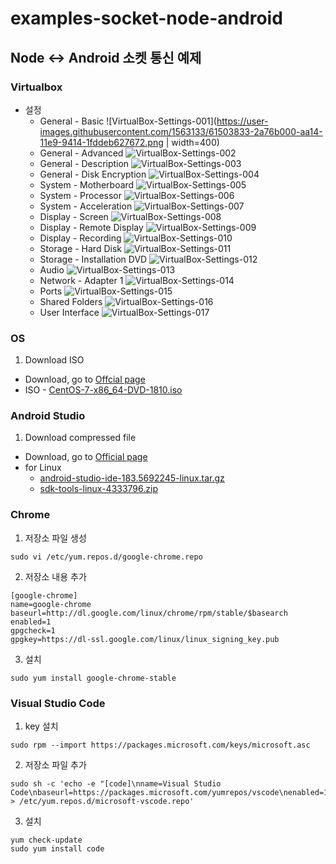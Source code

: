 # examples-socket-node-android

## Node ↔ Android 소켓 통신 예제

### Virtualbox
  * 설정
      - General - Basic
![VirtualBox-Settings-001](https://user-images.githubusercontent.com/1563133/61503833-2a76b000-aa14-11e9-9414-1fddeb627672.png | width=400)
      - General - Advanced
![VirtualBox-Settings-002](https://user-images.githubusercontent.com/1563133/61503834-2a76b000-aa14-11e9-8764-ee06881240bd.png)
      - General - Description
![VirtualBox-Settings-003](https://user-images.githubusercontent.com/1563133/61503835-2a76b000-aa14-11e9-8294-a4caf97729e1.png)
      - General - Disk Encryption
![VirtualBox-Settings-004](https://user-images.githubusercontent.com/1563133/61503836-2b0f4680-aa14-11e9-997d-e8be29b5b227.png)
      - System - Motherboard
![VirtualBox-Settings-005](https://user-images.githubusercontent.com/1563133/61503837-2b0f4680-aa14-11e9-8904-b7f32e53fdaf.png)
      - System - Processor
![VirtualBox-Settings-006](https://user-images.githubusercontent.com/1563133/61503838-2b0f4680-aa14-11e9-8014-2090632d5ba1.png)
      - System - Acceleration
![VirtualBox-Settings-007](https://user-images.githubusercontent.com/1563133/61503839-2ba7dd00-aa14-11e9-8e63-08af6e5c6397.png)
      - Display - Screen
![VirtualBox-Settings-008](https://user-images.githubusercontent.com/1563133/61503840-2ba7dd00-aa14-11e9-9074-779f0bf28200.png)
      - Display - Remote Display
![VirtualBox-Settings-009](https://user-images.githubusercontent.com/1563133/61503841-2ba7dd00-aa14-11e9-8e2f-a1b89402a301.png)
      - Display - Recording
![VirtualBox-Settings-010](https://user-images.githubusercontent.com/1563133/61503843-2ba7dd00-aa14-11e9-9102-858c8c17e063.png)
      - Storage - Hard Disk
![VirtualBox-Settings-011](https://user-images.githubusercontent.com/1563133/61503844-2c407380-aa14-11e9-8ff2-ea625de8a898.png)
      - Storage - Installation DVD
![VirtualBox-Settings-012](https://user-images.githubusercontent.com/1563133/61503845-2c407380-aa14-11e9-96f7-8725ca6169e4.png)
      - Audio
![VirtualBox-Settings-013](https://user-images.githubusercontent.com/1563133/61503846-2c407380-aa14-11e9-9d42-70a8e28a060d.png)
      - Network - Adapter 1
![VirtualBox-Settings-014](https://user-images.githubusercontent.com/1563133/61503847-2cd90a00-aa14-11e9-8efb-cbe9406d5aaa.png)
      - Ports
![VirtualBox-Settings-015](https://user-images.githubusercontent.com/1563133/61503848-2cd90a00-aa14-11e9-9ad7-ce99a4fa5802.png)
      - Shared Folders
![VirtualBox-Settings-016](https://user-images.githubusercontent.com/1563133/61503849-2cd90a00-aa14-11e9-8dca-eda2f7e46763.png)
      - User Interface
![VirtualBox-Settings-017](https://user-images.githubusercontent.com/1563133/61503850-2cd90a00-aa14-11e9-852e-2589aa6b4cce.png)

### OS

1. Download ISO
  * Download, go to [Offcial page](https://www.centos.org/download/)
  * ISO - [CentOS-7-x86_64-DVD-1810.iso](http://mirror.navercorp.com/centos/7.6.1810/isos/x86_64/CentOS-7-x86_64-DVD-1810.iso)

### Android Studio

1. Download compressed file
  * Download, go to [Official page]( https://developer.android.com/studio/#downloads)
  * for Linux
    - [android-studio-ide-183.5692245-linux.tar.gz](https://dl.google.com/dl/android/studio/ide-zips/3.4.2.0/android-studio-ide-183.5692245-linux.tar.gz)
    - [sdk-tools-linux-4333796.zip](https://dl.google.com/android/repository/sdk-tools-linux-4333796.zip)

### Chrome

1. 저장소 파일 생성
```
sudo vi /etc/yum.repos.d/google-chrome.repo
```

2. 저장소 내용 추가
```
[google-chrome]
name=google-chrome
baseurl=http://dl.google.com/linux/chrome/rpm/stable/$basearch
enabled=1
gpgcheck=1
gpgkey=https://dl-ssl.google.com/linux/linux_signing_key.pub
```

3. 설치
```
sudo yum install google-chrome-stable
```

### Visual Studio Code
1. key 설치
```
sudo rpm --import https://packages.microsoft.com/keys/microsoft.asc
```

2. 저장소 파일 추가
```
sudo sh -c 'echo -e "[code]\nname=Visual Studio Code\nbaseurl=https://packages.microsoft.com/yumrepos/vscode\nenabled=1\ngpgcheck=1\ngpgkey=https://packages.microsoft.com/keys/microsoft.asc" > /etc/yum.repos.d/microsoft-vscode.repo'
```

3. 설치
```
yum check-update
sudo yum install code
```
